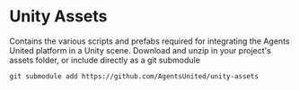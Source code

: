 # Unity Assets
Contains the various scripts and prefabs required for integrating the Agents United platform in a Unity scene. Download and unzip in your project's assets folder, or include directly as a git submodule

```
git submodule add https://github.com/AgentsUnited/unity-assets
```

